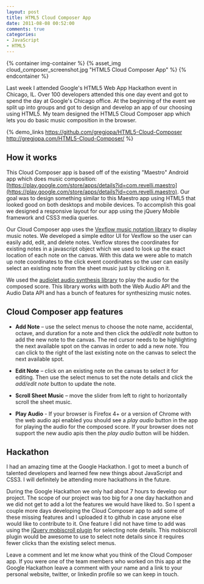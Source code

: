 ```yaml
---
layout: post
title: HTML5 Cloud Composer App
date: 2011-08-08 00:52:00
comments: true
categories:
- JavaScript
- HTML5
---
```


{% container img-container %}
  {% asset_img cloud_composer_screenshot.jpg "HTML5 Cloud Composer App" %}
{% endcontainer %}

Last week I attended Google's HTML5 Web App Hackathon event in Chicago, IL. Over 100 developers attended this one day event and got to spend the day at Google's Chicago office. At the beginning of the event we split up into groups and got to design and develop an app of our choosing using HTML5. My team designed the HTML5 Cloud Composer app which lets you do basic music composition in the browser.

<!--more-->


{% demo_links https://github.com/gregjopa/HTML5-Cloud-Composer
  http://gregjopa.com/HTML5-Cloud-Composer/ %}


## How it works

This Cloud Composer app is based off of the existing "Maestro" Android app which does music composition: [https://play.google.com/store/apps/details?id=com.revelli.maestro](https://play.google.com/store/apps/details?id=com.revelli.maestro). Our goal was to design something similar to this Maestro app using HTML5 that looked good on both desktops and mobile devices. To accomplish this goal we designed a responsive layout for our app using the jQuery Mobile framework and CSS3 media queries.

Our Cloud Composer app uses the [Vexflow music notation library](http://www.vexflow.com/) to display music notes. We developed a simple editor UI for Vexflow so the user can easily add, edit, and delete notes. Vexflow stores the coordinates for existing notes in a javascript object which we used to look up the exact location of each note on the canvas. With this data we were able to match up note coordinates to the click event coordinates so the user can easily select an existing note from the sheet music just by clicking on it.

We used the [audiolet audio synthesis library](https://github.com/oampo/Audiolet) to play the audio for the composed score. This library works with both the Web Audio API and the Audio Data API and has a bunch of features for synthesizing music notes.

## Cloud Composer app features

* __Add Note__ – use the select menus to choose the note name, accidental, octave, and duration for a note and then click the <em>add/edit note</em> button to add the new note to the canvas. The red cursor needs to be highlighting the next available spot on the canvas in order to add a new note. You can click to the right of the last existing note on the canvas to select the next available spot.

* __Edit Note__ – click on an existing note on the canvas to select it for editing. Then use the select menus to set the note details and click the _add/edit note_ button to update the note.

* __Scroll Sheet Music__ – move the slider from left to right to horizontally scroll the sheet music.

* __Play Audio__ - If your browser is Firefox 4+ or a version of Chrome with the web audio api enabled you should see a <em>play audio</em> button in the app for playing the audio for the composed score. If your browser does not support the new audio apis then the _play audio_ button will be hidden.

## Hackathon

I had an amazing time at the Google Hackathon. I got to meet a bunch of talented developers and learned few new things about JavaScript and CSS3. I will definitely be attending more hackathons in the future.

During the Google Hackathon we only had about 7 hours to develop our project. The scope of our project was too big for a one day hackathon and we did not get to add a lot the features we would have liked to. So I spent a couple more days developing the Cloud Composer app to add some of these missing features and I uploaded it to github in case anyone else would like to contribute to it. One feature I did not have time to add was using the [jQuery mobiscroll plugin](https://code.google.com/archive/p/mobiscroll/) for selecting note details. This mobiscroll plugin would be awesome to use to select note details since it requires fewer clicks than the existing select menus.

Leave a comment and let me know what you think of the Cloud Composer app. If you were one of the team members who worked on this app at the Google Hackathon leave a comment with your name and a link to your personal website, twitter, or linkedin profile so we can keep in touch.
